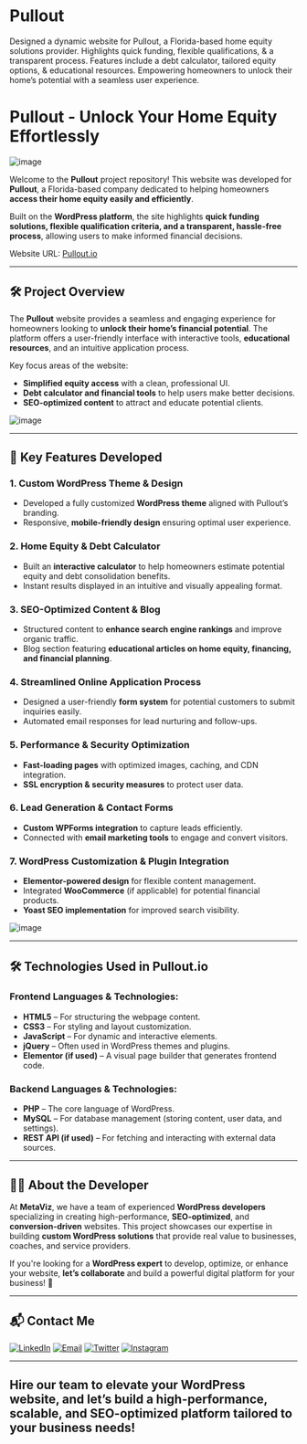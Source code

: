# Pullout
Designed a dynamic website for Pullout, a Florida-based home equity solutions provider. Highlights quick funding, flexible qualifications, &amp; a transparent process. Features include a debt calculator, tailored equity options, &amp; educational resources. Empowering homeowners to unlock their home’s potential with a seamless user experience. 
# Pullout - Unlock Your Home Equity Effortlessly  

![image](https://github.com/user-attachments/assets/885aedd8-0dcf-4727-b263-6fe463c9d5ed)

Welcome to the **Pullout** project repository! This website was developed for **Pullout**, a Florida-based company dedicated to helping homeowners **access their home equity easily and efficiently**.  

Built on the **WordPress platform**, the site highlights **quick funding solutions, flexible qualification criteria, and a transparent, hassle-free process**, allowing users to make informed financial decisions.  

Website URL: [Pullout.io](http://pullout.io/)  

---

## 🛠 Project Overview  

The **Pullout** website provides a seamless and engaging experience for homeowners looking to **unlock their home’s financial potential**. The platform offers a user-friendly interface with interactive tools, **educational resources**, and an intuitive application process.  

Key focus areas of the website:  
- **Simplified equity access** with a clean, professional UI.  
- **Debt calculator and financial tools** to help users make better decisions.  
- **SEO-optimized content** to attract and educate potential clients.  

![image](https://github.com/user-attachments/assets/69c7818f-b8c9-4160-bbb2-e01b4faa4922)

---

## 🚀 Key Features Developed  

### 1. **Custom WordPress Theme & Design**  
   - Developed a fully customized **WordPress theme** aligned with Pullout’s branding.  
   - Responsive, **mobile-friendly design** ensuring optimal user experience.  

### 2. **Home Equity & Debt Calculator**  
   - Built an **interactive calculator** to help homeowners estimate potential equity and debt consolidation benefits.  
   - Instant results displayed in an intuitive and visually appealing format.  

### 3. **SEO-Optimized Content & Blog**  
   - Structured content to **enhance search engine rankings** and improve organic traffic.  
   - Blog section featuring **educational articles on home equity, financing, and financial planning**.  

### 4. **Streamlined Online Application Process**  
   - Designed a user-friendly **form system** for potential customers to submit inquiries easily.  
   - Automated email responses for lead nurturing and follow-ups.  

### 5. **Performance & Security Optimization**  
   - **Fast-loading pages** with optimized images, caching, and CDN integration.  
   - **SSL encryption & security measures** to protect user data.  

### 6. **Lead Generation & Contact Forms**  
   - **Custom WPForms integration** to capture leads efficiently.  
   - Connected with **email marketing tools** to engage and convert visitors.  

### 7. **WordPress Customization & Plugin Integration**  
   - **Elementor-powered design** for flexible content management.  
   - Integrated **WooCommerce** (if applicable) for potential financial products.  
   - **Yoast SEO implementation** for improved search visibility.  

![image](https://github.com/user-attachments/assets/b8e94b1a-41b8-417a-ae43-66d378386e7c)

---

## 🛠 Technologies Used in Pullout.io  

### **Frontend Languages & Technologies:**
- **HTML5** – For structuring the webpage content.
- **CSS3** – For styling and layout customization.
- **JavaScript** – For dynamic and interactive elements.
- **jQuery** – Often used in WordPress themes and plugins.
- **Elementor (if used)** – A visual page builder that generates frontend code.

### **Backend Languages & Technologies:**
- **PHP** – The core language of WordPress.
- **MySQL** – For database management (storing content, user data, and settings).
- **REST API (if used)** – For fetching and interacting with external data sources.
---

## 👨‍💻 About the Developer  

At **MetaViz**, we have a team of experienced **WordPress developers** specializing in creating high-performance, **SEO-optimized**, and **conversion-driven** websites. This project showcases our expertise in building **custom WordPress solutions** that provide real value to businesses, coaches, and service providers.  

If you're looking for a **WordPress expert** to develop, optimize, or enhance your website, **let’s collaborate** and build a powerful digital platform for your business! 🚀

---

## 📬 Contact Me

[![LinkedIn](https://img.shields.io/badge/LinkedIn-Connect-blue?style=for-the-badge&logo=linkedin)](https://www.linkedin.com/company/metaviz-tech/posts/?feedView=all)
[![Email](https://img.shields.io/badge/Email-Contact%20Me-orange?style=for-the-badge&logo=gmail)](mailto:info@metaviz.pro)
[![Twitter](https://img.shields.io/badge/Twitter-Connect-red?style=for-the-badge&logo=Twitter)](https://x.com/MetavizPro)
[![Instagram](https://img.shields.io/badge/Instagram-Contact%20Me-pink?style=for-the-badge&logo=Instagram)](https://www.instagram.com/metavizpro/)

---

Hire our team to elevate your WordPress website, and let’s build a high-performance, scalable, and SEO-optimized platform tailored to your business needs!
---
